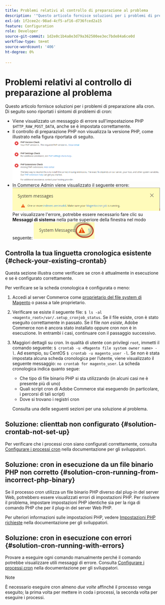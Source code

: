 ```yaml
---
title: Problemi relativi al controllo di preparazione al problema
description: '"Questo articolo fornisce soluzioni per i problemi di preparazione alla cron. I seguenti sono sintomi di problemi di cron:'''
exl-id: 1f2cee2c-98ad-4cf5-af16-d736fced2a15
feature: Configuration
role: Developer
source-git-commit: 1d2e0c1b4a8e3d79a362500ee3ec7bde84a6ce0d
workflow-type: tm+mt
source-wordcount: '406'
ht-degree: 0%

---
```


# Problemi relativi al controllo di preparazione al problema

Questo articolo fornisce soluzioni per i problemi di preparazione alla cron. Di seguito sono riportati i sintomi di problemi di cron:

* Viene visualizzato un messaggio di errore sull&#39;impostazione PHP `$HTTP_RAW_POST_DATA`, anche se è impostata correttamente.
* Il controllo di preparazione PHP non visualizza la versione PHP, come illustrato nella figura riportata di seguito.
  ![upgr-tshoot-no-cron.png](assets/upgr-tshoot-no-cron.png)
* In Commerce Admin viene visualizzato il seguente errore:
  ![compman-cron-not-running.png](assets/compman-cron-not-running.png)
Per visualizzare l&#39;errore, potrebbe essere necessario fare clic su **Messaggi di sistema** nella parte superiore della finestra nel modo seguente:
  ![compman_sys-messages.png](assets/compman_sys-messages.png)

## Controlla la tua linguetta cronologica esistente {#check-your-existing-crontab}

Questa sezione illustra come verificare se cron è attualmente in esecuzione e se è configurato correttamente.

Per verificare se la scheda cronologica è configurata o meno:

1. Accedi al server Commerce come [proprietario del file system di Magento](https://devdocs.magento.com/guides/v2.3/install-gde/prereq/file-sys-perms-over.html) o passa a tale proprietario.
1. Verificare se esiste il seguente file: `$ ls -al <magento_root>/var/.setup_cronjob_status`. Se il file esiste, cron è stato eseguito correttamente in passato. Se il file *non esiste*, Adobe Commerce non è ancora stato installato oppure cron non è in esecuzione. In entrambi i casi, continuare con il passaggio successivo.
1. Maggiori dettagli su cron. In qualità di utente con privilegi `root`, immetti il comando seguente: `$ crontab -u <Magento file system owner name> -l`. Ad esempio, su CentOS `$ crontab -u magento_user -l`. Se non è stata impostata alcuna scheda cronologica per l’utente, viene visualizzato il seguente messaggio:    `no crontab for magento_user`. La scheda cronologica indica quanto segue:
   * Che tipo di file binario PHP si sta utilizzando (in alcuni casi ne è presente più di uno)
   * Quali script cron di Adobe Commerce stai eseguendo (in particolare, i percorsi di tali script)
   * Dove si trovano i registri cron

   Consulta una delle seguenti sezioni per una soluzione al problema.

## Soluzione: clienttab non configurato {#solution-crontab-not-set-up}

Per verificare che i processi cron siano configurati correttamente, consulta [Configurare i processi cron](https://devdocs.magento.com/guides/v2.3/install-gde/install/post-install-config.html#post-install-cron) nella documentazione per gli sviluppatori.

## Soluzione: cron in esecuzione da un file binario PHP non corretto {#solution-cron-running-from-incorrect-php-binary}

Se il processo cron utilizza un file binario PHP diverso dal plug-in del server Web, potrebbero essere visualizzati errori di impostazioni PHP. Per risolvere il problema, impostare impostazioni PHP identiche sia per la riga di comando PHP che per il plug-in del server Web PHP.

Per ulteriori informazioni sulle impostazioni PHP, vedere [Impostazioni PHP richieste](https://devdocs.magento.com/guides/v2.3/install-gde/prereq/php-settings.html) nella documentazione per gli sviluppatori.

## Soluzione: cron in esecuzione con errori {#solution-cron-running-with-errors}

Provare a eseguire ogni comando manualmente perché il comando potrebbe visualizzare utili messaggi di errore. Consulta [Configurare i processi cron](https://devdocs.magento.com/guides/v2.3/install-gde/install/post-install-config.html#post-install-cron) nella documentazione per gli sviluppatori.

>[!NOTE]
>
>È necessario eseguire cron almeno *due volte* affinché il processo venga eseguito; la prima volta per mettere in coda i processi, la seconda volta per eseguire i processi.
